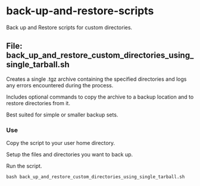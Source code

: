 # back-up-and-restore-scripts

Back up and Restore scripts for custom directories.

## File: back_up_and_restore_custom_directories_using_single_tarball.sh

Creates a single .tgz archive containing the specified directories and logs any errors encountered during the process.

Includes optional commands to copy the archive to a backup location and to restore directories from it.

Best suited for simple or smaller backup sets.

### Use

Copy the script to your user home directory.

Setup the files and directories you want to back up.

Run the script.

```shell
bash back_up_and_restore_custom_directories_using_single_tarball.sh
```
